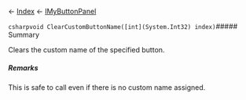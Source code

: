 ← [Index](Api-Index) ← [IMyButtonPanel](SpaceEngineers.Game.ModAPI.Ingame.IMyButtonPanel)

```csharpvoid ClearCustomButtonName([int](System.Int32) index)```##### Summary

Clears the custom name of the specified button.

##### Remarks

This is safe to call even if there is no custom name assigned.

